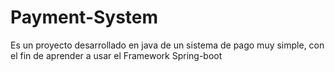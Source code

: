 # Payment-System
Es un proyecto desarrollado en java de un sistema de pago muy simple, con el fin de aprender a usar el Framework Spring-boot

